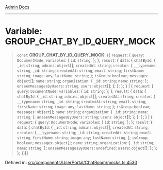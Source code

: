 [Admin Docs](/)

***

# Variable: GROUP\_CHAT\_BY\_ID\_QUERY\_MOCK

> `const` **GROUP\_CHAT\_BY\_ID\_QUERY\_MOCK**: (\{ `request`: \{ `query`: `DocumentNode`; `variables`: \{ `id`: `string`; \}; \}; `result`: \{ `data`: \{ `chatById`: \{ `_id`: `string`; `admins`: `object`[]; `createdAt`: `string`; `creator`: \{ `__typename`: `string`; `_id`: `string`; `createdAt`: `string`; `email`: `string`; `firstName`: `string`; `image`: `any`; `lastName`: `string`; \}; `isGroup`: `boolean`; `messages`: `object`[]; `name`: `string`; `organization`: \{ `_id`: `string`; `name`: `string`; \}; `unseenMessagesByUsers`: `string`; `users`: `object`[]; \}; \}; \}; \} \| \{ `request`: \{ `query`: `DocumentNode`; `variables`: \{ `id`: `string`; \}; \}; `result`: \{ `data`: \{ `chatById`: \{ `_id`: `string`; `admins`: `object`[]; `createdAt`: `string`; `creator`: \{ `__typename`: `string`; `_id`: `string`; `createdAt`: `string`; `email`: `string`; `firstName`: `string`; `image`: `any`; `lastName`: `string`; \}; `isGroup`: `boolean`; `messages`: `object`[]; `name`: `string`; `organization`: \{ `_id`: `string`; `name`: `string`; \}; `unseenMessagesByUsers`: `string`; `users`: `object`[]; \}; \}; \}; \} \| \{ `request`: \{ `query`: `DocumentNode`; `variables`: \{ `id`: `string`; \}; \}; `result`: \{ `data`: \{ `chatById`: \{ `_id`: `string`; `admins`: `object`[]; `createdAt`: `string`; `creator`: \{ `__typename`: `string`; `_id`: `string`; `createdAt`: `string`; `email`: `string`; `firstName`: `string`; `image`: `any`; `lastName`: `string`; \}; `isGroup`: `boolean`; `messages`: `object`[]; `name`: `string`; `organization`: \{ `_id`: `string`; `name`: `string`; \}; `unseenMessagesByUsers`: `undefined`; `users`: `object`[]; \}; \}; \}; \})[]

Defined in: [src/components/UserPortal/ChatRoom/mocks.ts:4530](https://github.com/PalisadoesFoundation/talawa-admin/blob/main/src/components/UserPortal/ChatRoom/mocks.ts#L4530)
